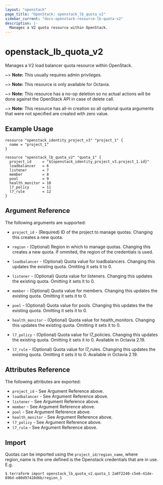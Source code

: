 ```yaml
---
layout: "openstack"
page_title: "OpenStack: openstack_lb_quota_v2"
sidebar_current: "docs-openstack-resource-lb-quota-v2"
description: |-
  Manages a V2 quota resource within OpenStack.
---
```


# openstack\_lb\_quota\_v2

Manages a V2 load balancer quota resource within OpenStack.

~> **Note:** This usually requires admin privileges.

~> **Note:** This resource is only available for Octavia.

~> **Note:** This resource has a no-op deletion so no actual actions will be done against the OpenStack
   API in case of delete call.

~> **Note:** This resource has all-in creation so all optional quota arguments that were not specified are
   created with zero value.

## Example Usage

```hcl
resource "openstack_identity_project_v3" "project_1" {
  name = "project_1"
}

resource "openstack_lb_quota_v2" "quota_1" {
  project_id     = "${openstack_identity_project_v3.project_1.id}"
  loadbalancer   = 6
  listener       = 7
  member         = 8
  pool           = 9
  health_monitor = 10
  l7_policy      = 11
  l7_rule        = 12
}
```

## Argument Reference

The following arguments are supported:

* `project_id` - (Required) ID of the project to manage quotas. Changing this
  creates a new quota.

* `region` - (Optional) Region in which to manage quotas. Changing this
  creates a new quota. If ommited, the region of the credentials is used.

* `loadbalancer` - (Optional) Quota value for loadbalancers. Changing this
  updates the existing quota. Omitting it sets it to 0.

* `listener` - (Optional) Quota value for listeners. Changing this updates
  the existing quota. Omitting it sets it to 0.

* `member` - (Optional) Quota value for members. Changing this updates
  the existing quota. Omitting it sets it to 0.

* `pool` - (Optional) Quota value for pools. Changing this updates the
  the existing quota. Omitting it sets it to 0.

* `health_monitor` - (Optional) Quota value for health_monitors. Changing
  this updates the existing quota. Omitting it sets it to 0.

* `l7_policy` - (Optional) Quota value for l7_policies. Changing this
  updates the existing quota. Omitting it sets it to 0. Available in
  Octavia 2.19.

* `l7_rule` - (Optional) Quota value for l7_rules. Changing this
  updates the existing quota. Omitting it sets it to 0. Available in
  Octavia 2.19.


## Attributes Reference

The following attributes are exported:

* `project_id` - See Argument Reference above.
* `loadbalancer` - See Argument Reference above.
* `listener` - See Argument Reference above.
* `member` - See Argument Reference above.
* `pool` - See Argument Reference above.
* `health_monitor` - See Argument Reference above.
* `l7_policy` - See Argument Reference above.
* `l7_rule` - See Argument Reference above.

## Import

Quotas can be imported using the `project_id/region_name`, where region_name is the
one defined is the Openstack credentials that are in use. E.g.

```
$ terraform import openstack_lb_quota_v2.quota_1 2a0f2240-c5e6-41de-896d-e80d97428d6b/region_1
```
